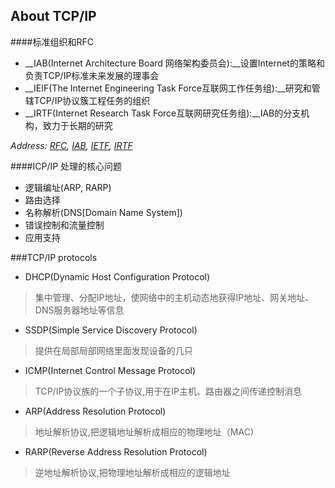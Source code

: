 ## About TCP/IP
####标准组织和RFC
* __IAB(Internet Architecture Board 网络架构委员会):__设置Internet的策略和负责TCP/IP标准未来发展的理事会
* __IEIF(The Internet Engineering Task Force互联网工作任务组):__研究和管辖TCP/IP协议簇工程任务的组织
* __IRTF(Internet Research Task Force互联网研究任务组):__IAB的分支机构，致力于长期的研究    

*Address: [RFC](http://www.rfc-editor.org/), [IAB](https://www.iab.org/), [IETF](http://www.ietf.org/), [IRTF](https://irtf.org/)*

####ICP/IP 处理的核心问题
* 逻辑编址(ARP, RARP)
* 路由选择
* 名称解析(DNS[Domain Name System])
* 错误控制和流量控制
* 应用支持


###TCP/IP protocols
* DHCP(Dynamic Host Configuration Protocol)     
> 集中管理、分配IP地址，使网络中的主机动态地获得IP地址、网关地址、DNS服务器地址等信息   

* SSDP(Simple Service Discovery Protocol)    
> 提供在局部局部网络里面发现设备的几只

* ICMP(Internet Control Message Protocol)   
> TCP/IP协议族的一个子协议,用于在IP主机、路由器之间传递控制消息

* ARP(Address Resolution Protocol)
> 地址解析协议,把逻辑地址解析成相应的物理地址（MAC)   

* RARP(Reverse Address Resolution Protocol)
> 逆地址解析协议,把物理地址解析成相应的逻辑地址